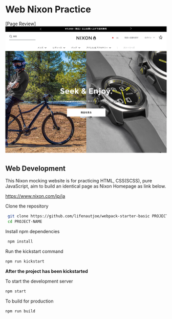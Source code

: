 # Web Nixon Practice

[Page Review]
![](/img/nixon.png)

## Web Development

This Nixon mocking website is for practicing HTML, CSS(SCSS), pure JavaScript, aim to build an identical page as Nixon Homepage as link below.

https://www.nixon.com/jp/ja

Clone the repository

```sh
 git clone https://github.com/lifenautjoe/webpack-starter-basic PROJECT-NAME
 cd PROJECT-NAME
```

Install npm dependencies

```sh
 npm install
```

Run the kickstart command

```sh
npm run kickstart
```

**After the project has been kickstarted**

To start the development server

```sh
npm start
```

To build for production

```sh
npm run build
```
